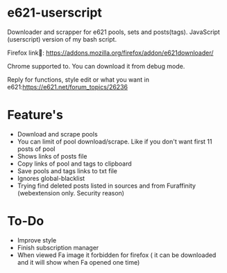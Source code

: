 # e621-userscript
Downloader and scrapper for e621 pools, sets and posts(tags). JavaScript (userscript) version of my bash script.

Firefox link🦊: https://addons.mozilla.org/firefox/addon/e621downloader/

Chrome supported to. You can download it from debug mode.

Reply for functions, style edit or what you want in e621:https://e621.net/forum_topics/26236

# Feature's

+ Download and scrape pools
+ You can limit of pool download/scrape. Like if you don't want first 11 posts of pool
+ Shows links of posts file
+ Copy links of pool and tags to clipboard
+ Save pools and tags links to txt file
+ Ignores global-blacklist
+ Trying find deleted posts listed in sources and from Furaffinity (webextension only. Security reason)


# To-Do

+ Improve style
+ Finish subscription manager
+ When viewed Fa image it forbidden for firefox ( it can be downloaded and it will show when Fa opened one time)
